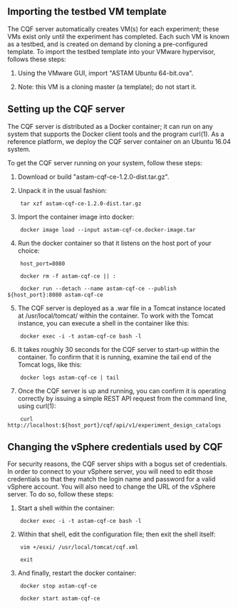 ## Importing the testbed VM template

The CQF server automatically creates VM(s) for each experiment; 
these VMs exist only until the experiment has completed.
Each such VM is known as a testbed, and is created on demand by cloning a pre-configured template.
To import the testbed template into your VMware hypervisor, follows these steps:

1. Using the VMware GUI, import "ASTAM Ubuntu 64-bit.ova".

2. Note: this VM is a cloning master (a template); do not start it.


## Setting up the CQF server

The CQF server is distributed as a Docker container; 
it can run on any system that supports the Docker client tools and the program curl(1). 
As a reference platform, we deploy the CQF server container on an Ubuntu 16.04 system. 

To get the CQF server running on your system, follow these steps:

1. Download or build "astam-cqf-ce-1.2.0-dist.tar.gz".

2. Unpack it in the usual fashion:

```
	tar xzf astam-cqf-ce-1.2.0-dist.tar.gz
```

3. Import the container image into docker:

```
	docker image load --input astam-cqf-ce.docker-image.tar
```

4. Run the docker container so that it listens on the host port of your choice:

```	
	host_port=8080

	docker rm -f astam-cqf-ce || :

	docker run --detach --name astam-cqf-ce --publish ${host_port}:8080 astam-cqf-ce
```

5. The CQF server is deployed as a .war file
   in a Tomcat instance located at /usr/local/tomcat/ within the container.
   To work with the Tomcat instance, you can execute a shell in the container like this:

```
	docker exec -i -t astam-cqf-ce bash -l
```

6. It takes roughly 30 seconds for the CQF server to start-up within the container. To 
   confirm that it is running, examine the tail end of the Tomcat logs, like this:

```
	docker logs astam-cqf-ce | tail
```

7. Once the CQF server is up and running, you can confirm it is operating correctly by
   issuing a simple REST API request from the command line, using curl(1):

```
	curl http://localhost:${host_port}/cqf/api/v1/experiment_design_catalogs
```


## Changing the vSphere credentials used by CQF

For security reasons, the CQF server ships with a bogus set of credentials. 
In order to connect to your vSphere server, you will need to edit those credentials 
so that they match the login name and password for a valid vSphere account. You will
also need to change the URL of the vSphere server.
To do so, follow these steps:

1. Start a shell within the container:

```
	docker exec -i -t astam-cqf-ce bash -l
```

2. Within that shell, edit the configuration file; then exit the shell itself:

```	
	vim +/esxi/ /usr/local/tomcat/cqf.xml

	exit
```

3. And finally, restart the docker container:

```	
	docker stop astam-cqf-ce

	docker start astam-cqf-ce
```
